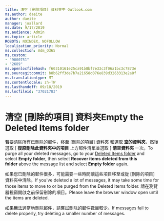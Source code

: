 ```yaml
---
title: 清空 [刪除項目] 資料夾中 Outlook.com
ms.author: daeite
author: daeite
manager: joallard
ms.date: 9/17/2019
ms.audience: Admin
ms.topic: article
ROBOTS: NOINDEX, NOFOLLOW
localization_priority: Normal
ms.collection: Adm_O365
ms.custom:
- "9000751"
- "2689"
ms.openlocfilehash: f60310161e25ca91b8bf7e33c3f06a1bc3c7873e
ms.sourcegitcommit: b8b62ff3de7b7a21658d076e839d3263313e2a8f
ms.translationtype: MT
ms.contentlocale: zh-TW
ms.lasthandoff: 09/18/2019
ms.locfileid: "37021783"
---
```

# <a name="empty-the-deleted-items-folder"></a><span data-ttu-id="cd91b-102">清空 [刪除的項目] 資料夾</span><span class="sxs-lookup"><span data-stu-id="cd91b-102">Empty the Deleted Items folder</span></span>

<span data-ttu-id="cd91b-103">若要清除所有已刪除的郵件，移至 [[刪除的項目] 資料夾](https://outlook.live.com/mail/deleteditems) 和選取 **空的資料夾**，然後選取 [ **復原刪除此資料夾中的項目** 上方郵件清單並選取 [ **清空資料夾** 一次。</span><span class="sxs-lookup"><span data-stu-id="cd91b-103">To purge all your deleted messages, go to your [Deleted Items folder](https://outlook.live.com/mail/deleteditems) and select **Empty folder**, then select **Recover items deleted from this folder** above the message list and select **Empty folder** again.</span></span>

<span data-ttu-id="cd91b-104">如果您已刪除的郵件很多，可能需要一些時間讓這些項目移至或從 [刪除的項目] 資料夾中清除。</span><span class="sxs-lookup"><span data-stu-id="cd91b-104">If you've deleted a lot of messages, it may take some time for those items to move to or be purged from the Deleted Items folder.</span></span> <span data-ttu-id="cd91b-105">請在瀏覽器視窗開啟之前保留刪除的項目。</span><span class="sxs-lookup"><span data-stu-id="cd91b-105">Please leave the browser window open until the items are deleted.</span></span>

<span data-ttu-id="cd91b-106">如果無法適當地刪除郵件，請嘗試刪除的郵件數目較少。</span><span class="sxs-lookup"><span data-stu-id="cd91b-106">If messages fail to delete properly, try deleting a smaller number of messages.</span></span>